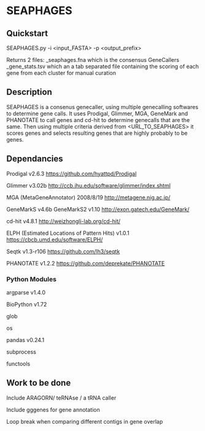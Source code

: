 # SEAPHAGES

## Quickstart
SEAPHAGES.py -i <input_FASTA> -p <output_prefix>

Returns 2 files:
  <prefix>\_seaphages.fna which is the consensus GeneCallers
  <prefix>\_gene_stats.tsv which an a tab separated file containing the scoring of each gene from each cluster for manual curation

## Description
SEAPHAGES is a consenus genecaller, using multiple genecalling softwares to determine gene calls. It uses Prodigal, Glimmer, MGA, GeneMark and PHANOTATE to call genes and cd-hit to determine genecalls that are the same. Then using multiple criteria derived from <URL_TO_SEAPHAGES> it scores genes and selects resulting genes that are highly probably to be genes. 

## Dependancies
Prodigal v2.6.3
https://github.com/hyattpd/Prodigal


Glimmer v3.02b
http://ccb.jhu.edu/software/glimmer/index.shtml


MGA (MetaGeneAnnotator) 2008/8/19
http://metagene.nig.ac.jp/


GeneMarkS v4.6b
GeneMarkS2 v1.10
http://exon.gatech.edu/GeneMark/


cd-hit v4.8.1
http://weizhongli-lab.org/cd-hit/


ELPH (Estimated Locations of Pattern Hits) v1.0.1
https://cbcb.umd.edu/software/ELPH/


Seqtk v1.3-r106
https://github.com/lh3/seqtk

PHANOTATE v1.2.2
https://github.com/deprekate/PHANOTATE

### Python Modules
argparse v1.4.0

BioPython v1.72

glob

os

pandas v0.24.1

subprocess

functools

## Work to be done
Include ARAGORN/ teRNAse / a tRNA caller

Include gggenes for gene annotation

Loop break when comparing different contigs in gene overlap
